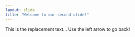 ```yaml
---
layout: slide
title: "Welcome to our second slide!"
---
```

This is the replacement text...
Use the left arrow to go back!
